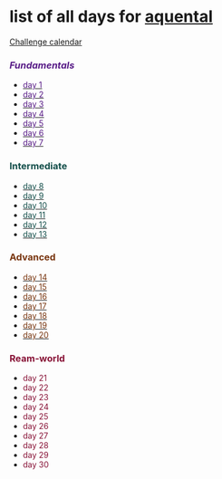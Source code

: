 # list of all days for [aquental](https://github.com/aquental)

[Challenge calendar](https://www.web3compass.xyz/challenge-calendar)

### <span style="color: rgb(88 28 135);"><em>Fundamentals</em></span>

- [<span style="color: rgb(88 28 135);">day 1</span>](./day1/README.md)
- [<span style="color: rgb(88 28 135);">day 2</span>](./day2/README.md)
- [<span style="color: rgb(88 28 135);">day 3</span>](./day3/README.md)
- [<span style="color: rgb(88 28 135);">day 4</span>](./day4/README.md)
- [<span style="color: rgb(88 28 135);">day 5</span>](./day5/README.md)
- [<span style="color: rgb(88 28 135);">day 6</span>](./day6/README.md)
- [<span style="color: rgb(88 28 135);">day 7</span>](./day7/README.md)

### <span style="color: rgb(19 78 74);">Intermediate</span>

- [<span style="color: rgb(19 78 74);">day 8</span>](./day8/README.md)
- [<span style="color: rgb(19 78 74);">day 9</span>](./day9/README.md)
- [<span style="color: rgb(19 78 74);">day 10</span>](./day10/README.md)
- [<span style="color: rgb(19 78 74);">day 11</span>](./day11/README.md)
- [<span style="color: rgb(19 78 74);">day 12</span>](./day12/README.md)
- [<span style="color: rgb(19 78 74);">day 13</span>](./day13/README.md)

### <span style="color: rgb(120 53 15);">Advanced</span>

- [<span style="color: rgb(120 53 15);">day 14</span>](./day14/README.md)
- [<span style="color: rgb(120 53 15);">day 15</span>](./day15/README.md)
- [<span style="color: rgb(120 53 15);">day 16</span>](./day16/README.md)
- [<span style="color: rgb(120 53 15);">day 17</span>](./day17/README.md)
- [<span style="color: rgb(120 53 15);">day 18</span>](./day18/README.md)
- [<span style="color: rgb(120 53 15);">day 19</span>](./day19/README.md)
- [<span style="color: rgb(120 53 15);">day 20</span>](./day20/README.md)

### <span style="color: rgb(136 19 55);">Ream-world</span>

- <span style="color: rgb(136 19 55);">day 21</span>
- <span style="color: rgb(136 19 55);">day 22</span>
- <span style="color: rgb(136 19 55);">day 23</span>
- <span style="color: rgb(136 19 55);">day 24</span>
- <span style="color: rgb(136 19 55);">day 25</span>
- <span style="color: rgb(136 19 55);">day 26</span>
- <span style="color: rgb(136 19 55);">day 27</span>
- <span style="color: rgb(136 19 55);">day 28</span>
- <span style="color: rgb(136 19 55);">day 29</span>
- <span style="color: rgb(136 19 55);">day 30</span>
